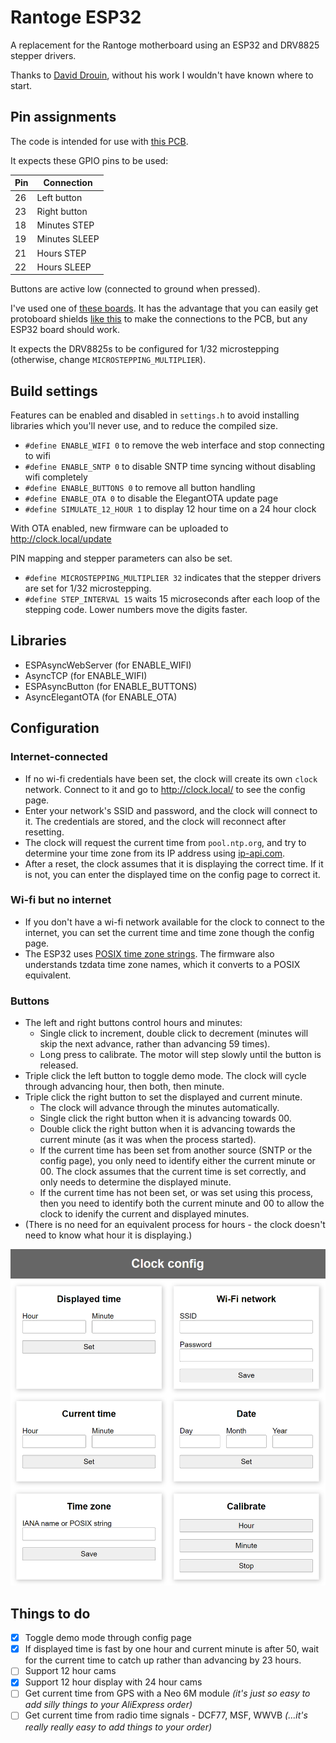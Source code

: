 # Rantoge ESP32 

A replacement for the Rantoge motherboard using an ESP32 and DRV8825 stepper drivers.

Thanks to [David Drouin](https://github.com/DMD-Engineering/Rantoge-Clock), without his work I wouldn't have known where to start.

## Pin assignments

The code is intended for use with [this PCB](pcb/README.md).

It expects these GPIO pins to be used:

| Pin| Connection |
| --- | --- |
| 26 | Left button  |
| 23 | Right button |
| 18 | Minutes STEP |
| 19 | Minutes SLEEP |
| 21 | Hours STEP |
| 22 | Hours SLEEP |

Buttons are active low (connected to ground when pressed).

I've used one of [these boards](https://www.aliexpress.com/item/1005006661851122.html). It has the advantage that you can easily get protoboard shields [like this](https://www.aliexpress.com/item/32870622223.html) to make the connections to the PCB, but any ESP32 board should work.

It expects the DRV8825s to be configured for 1/32 microstepping (otherwise, change `MICROSTEPPING_MULTIPLIER`).

## Build settings
Features can be enabled and disabled in `settings.h` to avoid installing libraries which you'll never use, and to reduce the compiled size.

- `#define ENABLE_WIFI 0` to remove the web interface and stop connecting to wifi
- `#define ENABLE_SNTP 0` to disable SNTP time syncing without disabling wifi completely
- `#define ENABLE_BUTTONS 0` to remove all button handling
- `#define ENABLE_OTA 0` to disable the ElegantOTA update page
- `#define SIMULATE_12_HOUR 1` to display 12 hour time on a 24 hour clock

With OTA enabled, new firmware can be uploaded to http://clock.local/update 

PIN mapping and stepper parameters can also be set.
- `#define MICROSTEPPING_MULTIPLIER 32` indicates that the stepper drivers are set for 1/32 microstepping.
- `#define STEP_INTERVAL 15` waits 15 microseconds after each loop of the stepping code. Lower numbers move the digits faster.

## Libraries
- ESPAsyncWebServer (for ENABLE_WIFI)
- AsyncTCP (for ENABLE_WIFI)
- ESPAsyncButton (for ENABLE_BUTTONS)
- AsyncElegantOTA (for ENABLE_OTA)

## Configuration

### Internet-connected
- If no wi-fi credentials have been set, the clock will create its own `clock` network. Connect to it and go to http://clock.local/ to see the config page.
- Enter your network's SSID and password, and the clock will connect to it. The credentials are stored, and the clock will reconnect after resetting.
- The clock will request the current time from `pool.ntp.org`, and try to determine your time zone from its IP address using [ip-api.com](https://ip-api.com/).
- After a reset, the clock assumes that it is displaying the correct time. If it is not, you can enter the displayed time on the config page to correct it.

### Wi-fi but no internet
- If you don't have a wi-fi network available for the clock to connect to the internet, you can set the current time and time zone though the config page.
- The ESP32 uses [POSIX time zone strings](https://github.com/nayarsystems/posix_tz_db/blob/master/zones.csv). The firmware also understands tzdata time zone names, which it converts to a POSIX equivalent. 

### Buttons
- The left and right buttons control hours and minutes:
	- Single click to increment, double click to decrement (minutes will skip the next advance, rather than advancing 59 times).
	- Long press to calibrate. The motor will step slowly until the button is released.
- Triple click the left button to toggle demo mode. The clock will cycle through advancing hour, then both, then minute.
- Triple click the right button to set the displayed and current minute.
	- The clock will advance through the minutes automatically.
	- Single click the right button when it is advancing towards 00.
	- Double click the right button when it is advancing towards the current minute (as it was when the process started).
	- If the current time has been set from another source (SNTP or the config page), you only need to identify either the current minute or 00. The clock assumes that the current time is set correctly, and only needs to determine the displayed minute.
	- If the current time has not been set, or was set using this process, then you need to identify both the current minute and 00 to allow the clock to idenify the current and displayed minutes.
- (There is no need for an equivalent process for hours - the clock doesn't need to know what hour it is displaying.)


![config page](./config-page.png)

## Things to do
- [x] Toggle demo mode through config page
- [x] If displayed time is fast by one hour and current minute is after 50, wait for the current time to catch up rather than advancing by 23 hours.
- [ ] Support 12 hour cams
- [x] Support 12 hour display with 24 hour cams
- [ ] Get current time from GPS with a Neo 6M module *(it's just so easy to add silly things to your AliExpress order)*
- [ ] Get current time from radio time signals - DCF77, MSF, WWVB *(...it's really really easy to add things to your order)*